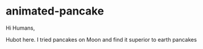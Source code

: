 # animated-pancake
Hi Humans,

Hubot here. I tried pancakes on Moon and find it superior to earth pancakes
